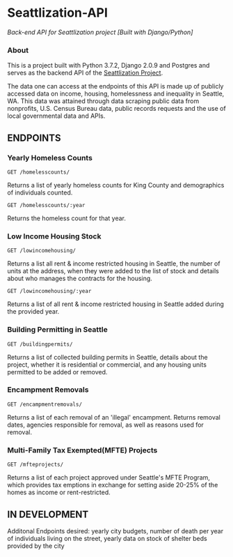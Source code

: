 # Seattlization-API
_Back-end API for Seattlization project [Built with Django/Python]_

### About
This is a project built with Python 3.7.2, Django 2.0.9 and Postgres and serves as the backend API of the [Seattlization Project](https://github.com/addisoncole/Seattlization "Seattlization"). 

The data one can access at the endpoints of this API is made up of publicly accessed data on income, housing, homelessness and inequality in Seattle, WA.
This data was attained through data scraping public data from nonprofits, U.S. Census Bureau data, public records requests and the use of local governmental data and APIs.

## ENDPOINTS

### Yearly Homeless Counts
```
GET /homelesscounts/
```
Returns a list of yearly homeless counts for King County and demographics of individuals counted.

```
GET /homelesscounts/:year
```
Returns the homeless count for that year.

### Low Income Housing Stock
```
GET /lowincomehousing/
```
Returns a list all rent & income restricted housing in Seattle, the number of units at the address, when they were added to the list of stock and details about who manages the contracts for the housing.

```
GET /lowincomehousing/:year
```
Returns a list of all rent & income restricted housing in Seattle added during the provided year.

### Building Permitting in Seattle
```
GET /buildingpermits/
```
Returns a list of collected building permits in Seattle, details about the project, whether it is residential or commercial, and any housing units permitted to be added or removed. 

### Encampment Removals
```
GET /encampmentremovals/
```
Returns a list of each removal of an 'illegal' encampment. Returns removal dates, agencies responsible for removal, as well as reasons used for removal. 

### Multi-Family Tax Exempted(MFTE) Projects
```
GET /mfteprojects/
```
Returns a list of each project approved under Seattle's MFTE Program, which provides tax emptions in exchange for setting aside 20-25% of the homes as income or rent-restricted.

## IN DEVELOPMENT

Additonal Endpoints desired: yearly city budgets, number of death per year of individuals living on the street,  yearly data on stock of shelter beds provided by the city
